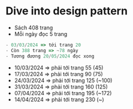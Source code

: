 
# Dive into design pattern

- Sách 408 trang
- Mỗi ngày đọc 5 trang

```ts
- 03/03/2024 => tới trang 20
- Còn 388 trang => ~78 ngày
- Tương đương 20/05/2024 đọc xong
```

- 10/03/2024 => phải tới trang 55 (45)
- 17/03/2024 => phải tới trang 90 (75)
- 24/03/2024 => phải tới trang 125 (~100)
- 31/03/2024 => phải tới trang 160 (125)
- 07/04/2024 => phải tới trang 195 (~172)
- 14/04/2024 => phải tới trang 230 (~)